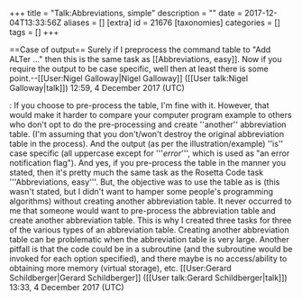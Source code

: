 +++
title = "Talk:Abbreviations, simple"
description = ""
date = 2017-12-04T13:33:56Z
aliases = []
[extra]
id = 21676
[taxonomies]
categories = []
tags = []
+++

==Case of output==
Surely if I preprocess the command table to "Add ALTer ..." then this is the same task as [[Abbreviations, easy]]. Now if you require the output to be case specific, well then at least there is some point.--[[User:Nigel Galloway|Nigel Galloway]] ([[User talk:Nigel Galloway|talk]]) 12:59, 4 December 2017 (UTC)

: If you choose to pre-process the table, I'm fine with it.   However, that would make it harder to compare your computer program example to others who don't opt to do the pre-processing and create   ''another''   abbreviation table.   (I'm assuming that you don't/won't destroy the original abbreviation table in the process).   And the output (as per the illustration/example)   ''is''   case specific   (all uppercase except for   '''*error*''',   which is used as "an error notification flag").   And yes, if you pre-process the table in the manner you stated, then it's pretty much the same task as the Rosetta Code task   '''Abbreviations, easy'''.   But, the objective was to use the table as is   (this wasn't stated, but I didn't want to hamper some people's programming algorithms)   without creating another abbreviation table.   It never occurred to me that someone would want to pre-process the abbreviation table and create another abbreviation table.   This is why I created three tasks for three of the various types of an abbreviation table.   Creating another abbreviation table can be problematic when the abbreviation table is very large.   Another pitfall is that the code could be in a subroutine (and the subroutine would be invoked for each option specified), and there maybe is no access/ability to obtaining more memory (virtual storage), etc.   [[User:Gerard Schildberger|Gerard Schildberger]] ([[User talk:Gerard Schildberger|talk]]) 13:33, 4 December 2017 (UTC)
